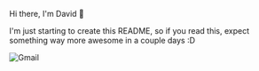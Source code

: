 Hi there, I'm David 👋


I'm just starting to create this README, so if you read this, expect something way more awesome in a couple days :D
<!--
**drestrep42/drestrep42** is a ✨ _special_ ✨ repository because its `README.md` (this file) appears on your GitHub profile.

Here are some ideas to get you started:

- 🔭 I’m currently working on ...
- 🌱 I’m currently learning ...
- 👯 I’m looking to collaborate on ...
- 🤔 I’m looking for help with ...
- 💬 Ask me about ...
- 📫 How to reach me: ...
- 😄 Pronouns: ...
- ⚡ Fun fact: ...
-->

![Gmail](https://img.shields.io/badge/Gmail-D14836?style=for-the-badge&logo=gmail&logoColor=white)


